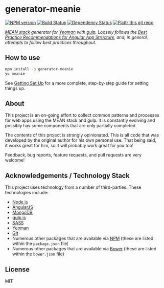 # generator-meanie

[![NPM version][npm-image]][npm-url] 
[![Build Status][travis-image]][travis-url] 
[![Dependency Status][depstat-image]][depstat-url] 
[![Flattr this git repo][flattr-image]][flattr-url]

_[MEAN stack][mean-url] generator for [Yeoman][yeoman-url] with [gulp][gulp-url]. Loosely follows the 
[Best Practice Recommendations for Angular App Structure][angular-best-practices-url], and, in general, attempts to 
follow best practices throughout._

## How to use

```bash
npm install -g generator-meanie
yo meanie
```

See [Getting Set Up](./docs/getting-set-up.md) for a more complete, step-by-step guide for setting things up.

## About

This project is an on-going effort to collect common patterns and processes for web apps using the MEAN stack and gulp. 
It is constantly evolving and possibly has some components that are only partially completed.

The contents of this project is strongly opinionated. This is all code that was developed by the original author for 
his own personal use. That being said, it works great for him, so it will probably work great for you too!

Feedback, bug reports, feature requests, and pull requests are very welcome!

## Acknowledgements / Technology Stack

This project uses technology from a number of third-parties. These technologies include:

- [Node.js][node-url]
- [AngularJS][angular-url]
- [MongoDB][mongo-url]
- [gulp.js][gulp-url]
- [SASS][sass-url]
- [Yeoman][yeoman-url]
- [Git][git-url]
- Numerous other packages that are available via [NPM][npm-url] (these are listed within the `package.json` file)
- Numerous other packages that are available via [Bower][bower-url] (these are listed within the `bower.json` file)

## License

MIT



[flattr-url]: https://flattr.com/submit/auto?user_id=levisl176&url=github.com/levisl176/generator-meanie&title=generator-meanie&language=javascript&tags=github&category=software
[flattr-image]: http://api.flattr.com/button/flattr-badge-large.png

[npm-url]: https://npmjs.org/package/generator-meanie
[npm-image]: http://img.shields.io/npm/v/generator-meanie.svg?style=flat-square
[npm-image-old]: https://badge.fury.io/js/generator-meanie.png

[travis-url]: https://travis-ci.org/levisl176/generator-meanie
[travis-image]: http://img.shields.io/travis/levisl176/generator-meanie/master.svg?style=flat-square
[travis-image-old]: https://secure.travis-ci.org/levisl176/generator-meanie.png?branch=master

[coveralls-url]: https://coveralls.io/r/levisl176/generator-meanie
[coveralls-image]: http://img.shields.io/coveralls/levisl176/generator-meanie/master.svg?style=flat-square
[coveralls-image-old]: https://img.shields.io/coveralls/levisl176/generator-meanie.svg?style=flat

[depstat-url]: https://david-dm.org/levisl176/generator-meanie
[depstat-image]: http://img.shields.io/david/levisl176/generator-meanie.svg?style=flat-square
[depstat-image-old]: https://david-dm.org/levisl176/generator-meanie.svg

[angular-best-practices-url]: https://docs.google.com/document/d/1XXMvReO8-Awi1EZXAXS4PzDzdNvV6pGcuaF4Q9821Es/pub
[mean-url]: http://en.wikipedia.org/wiki/MEAN
[yeoman-url]: http://yeoman.io/
[gulp-url]: http://gulpjs.com/
[node-url]: http://nodejs.org/
[angular-url]: https://angularjs.org/
[mongo-url]: https://mongodb.org/
[sass-url]: http://sass-lang.com/
[git-url]: http://git-scm.com/
[npm-url]: http://npmjs.org/
[bower-url]: http://bower.io/
